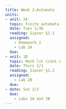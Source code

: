```yaml
---
title: Week 2—Automata
units:
- unit: 2A
  topic: Finite automata
  date: Tues 1/30
  reading: Sipser §1.1
  assigned: 
    - Homework 2
    - Lab 2A
  due: 
- unit: 1B
  topic: Math lit (cont.)
  date: Thurs 2/1
  reading: Sipser §1.2
  assigned: 
    - Lab 2B
  due: 
- date: Sat 2/3
  due: 
    - Labs 2A and 2B
---
```

